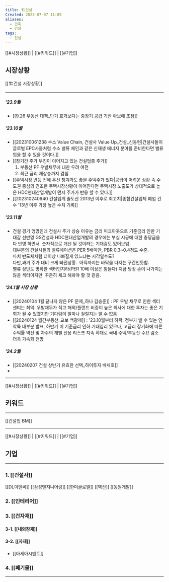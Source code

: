 ```yaml
---
title: 🏗️건설
Created: 2023-07-07 11:09
aliases:
  - 건축
  - 건설
tags:
  - 건설
---
```

[[#시장상황]] | [[#키워드]] | [[#기업]]
## 시장상황
[[🏗️건설 시장상황]]
***
##### '23.9월
- [[9.26 부동산 대책_단기 효과보다는 중장기 공급 기반 확보에 초점]]
##### '23.10월
- [[202310061238 수소 Value Chain, 건설사 Value Up_건설_신동현|건설사들이 글로벌 EPC사들처럼 수소 밸류 체인과 같은 신재생 에너지 분야를 준비한다면 밸류 업을 할 수 있을 것이다.]]
- [[장기간 주가 부진이 이어지고 있는 건설업종 주가]]
	1. 부동산 PF 우발채무에 대한 우려 여전
	2. 최근 금리 재상승까지 겹침
- [[주택시장 반등 전에 우선 챙겨봐도 좋을 주택주가 있다|공급이 어려운 상황 속 수도권 중심의 견조한 주택시장상황이 이어진다면 주택시장 노출도가 상대적으로 높은 HDC현대산업개발이 먼저 주가가 반응 할 수 있다.]]
- [[202310240940 건설업계 줄도산 2013년 이후로 최고치|종합건설업체 폐업 건수 '13년 이후 가장 높은 수치 기록]]
##### '23.11월
- 건설 경기 엉망인데 건설사 주가 상승 이유는 금리 피크아웃으로 기준금리 인한 기대감 선반영
	GS건설과 HDC현대산업개발의 경우에는 부실 시공에 대한 충당금을 다 반영 하면서  숫자적으로 개선 될 것이라는 기대감도 있어보임.    
	대부분의 건설사들의 밸류에이션은 PER 5배미만, PBR 0.3~0.4정도 수준.  
	마치 반도체처럼 더이상 나빠질게 있느냐는 시각일수도?   
	다만,과거 주가 대비 크게 빠진상황.  아직까지는 바닥을 다지는 구간인듯함.  
	밸류 상단도 명확한 섹터인지라(PER 10배 이상은 힘들다) 지금 당장 손이 나가지는 않을 섹터이지만  꾸준히 체크 해봐야 할 것 같음.
##### '24.1월 시장 상황
- [[20240104 1월 끝나지 않은 PF 문제_하나 김승준]] : PF 우발 채무로 인한 섹터 센티는 최악. 우발채무가 적고 해외/플랜드 비중이 높은 회사에 대한 투자는 좋은 기회가 될 수 있겠지만 기다림이 얼마나 걸릴지는 알 수 없음
- [[20240124 월간부동산_교보 백광제]] : '23.10월부터 하락. 정부가 낼 수 있는 연착륙 대부분 발표, 하반기 미 기준금리 인하 기대심리 있으나, 고금리 장기화에 따른 수익률 역전 및 차주의 개별 신용 리스크 지속 확대로 국내 주택/부동산 수요 감소 더욱 가속화 전망
##### '24.2월
- [[20240207 건설 상반기 유효한 선택_하이투자 배세호]]
- 
---
[[#시장상황]] | [[#키워드]] | [[#기업]]
## 키워드
***
[[건설업 BM]]

---
[[#시장상황]] | [[#키워드]] | [[#기업]]
## 기업
***
### 1. [[건설사]]
[[DL이앤씨]]
[[삼성엔지니어링]]
[[한미글로벌]]
[[벽산]]
[[동원개발]]

### 2. [[인테리어]]

### 3. [[건자재]]
#### 3-1. [[내외장재]]

#### 3-2. [[자재]]
- [[아세아시멘트]]
### 4. [[폐기물]]


---